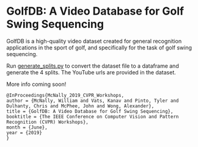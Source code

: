 # GolfDB: A Video Database for Golf Swing Sequencing
GolfDB is a high-quality video dataset created for general recognition applications in the sport of golf, and specifically for the task of golf swing sequencing. 

Run [generate_splits.py](./data/generate_splits.py) to convert the dataset file to a dataframe and generate the 4 splits. The YouTube urls are provided in the dataset. 

More info coming soon!

```
@InProceedings{McNally_2019_CVPR_Workshops,
author = {McNally, William and Vats, Kanav and Pinto, Tyler and Dulhanty, Chris and McPhee, John and Wong, Alexander},
title = {GolfDB: A Video Database for Golf Swing Sequencing},
booktitle = {The IEEE Conference on Computer Vision and Pattern Recognition (CVPR) Workshops},
month = {June},
year = {2019}
}
```
